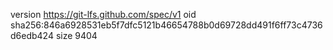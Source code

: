 version https://git-lfs.github.com/spec/v1
oid sha256:846a6928531eb5f7dfc5121b46654788b0d69728dd491f6ff73c4736d6edb424
size 9404
